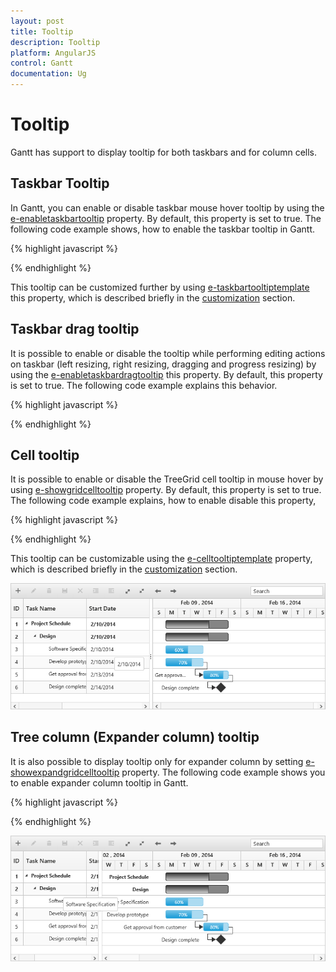 ```yaml
---
layout: post
title: Tooltip
description: Tooltip
platform: AngularJS
control: Gantt
documentation: Ug
---
```

# Tooltip

Gantt has support to display tooltip for both taskbars and for column cells.

## Taskbar Tooltip

In Gantt, you can enable or disable taskbar mouse hover tooltip by using the [e-enabletaskbartooltip](https://help.syncfusion.com/api/js/ejgantt#members:enabletaskbartooltip) property. By default, this property is set to true. The following code example shows, how to enable the taskbar tooltip in Gantt.

{% highlight javascript %}

<body ng-controller="GanttCtrl">
   <!--Add  Gantt control here-->    
   <div id="GanttContainer" ej-gantt
      //...
      e-enabletaskbartooltip="true" 
      >
   </div>
</body>

{% endhighlight %}

This tooltip can be customized further by using [e-taskbartooltiptemplate](https://help.syncfusion.com/api/js/ejgantt#members:taskbartooltiptemplate) this property, which is described briefly in the [customization](https://help.syncfusion.com/js/gantt/customizations) section.

## Taskbar drag tooltip

It is possible to enable or disable the tooltip while performing editing actions on taskbar (left resizing, right resizing, dragging and progress resizing) by using the [e-enabletaskbardragtooltip](https://help.syncfusion.com/api/js/ejgantt#members:enabletaskbardragtooltip)  this property. By default, this property is set to true. The following code example explains this behavior.

{% highlight javascript %}

<body ng-controller="GanttCtrl">
   <!--Add  Gantt control here-->    
   <div id="GanttContainer" ej-gantt
      //...
      e-enabletaskbardragtooltip="true" 
      >
   </div>
</body>

{% endhighlight %}

## Cell tooltip

It is possible to enable or disable the TreeGrid cell tooltip in mouse hover by using [e-showgridcelltooltip](https://help.syncfusion.com/api/js/ejgantt#members:showgridcelltooltip) property. By default, this property is set to true. The following code example explains, how to enable disable this property,

{% highlight javascript %}

<body ng-controller="GanttCtrl">
   <!--Add  Gantt control here-->    
   <div id="GanttContainer" ej-gantt
      //...
      e-showgridcelltooltip="true" 
      >
   </div>
</body>
{% endhighlight %}

This tooltip can be customizable using the [e-celltooltiptemplate](https://help.syncfusion.com/api/js/ejgantt#members:celltooltiptemplate) property, which is described briefly in the [customization](https://help.syncfusion.com/js/gantt/customizations) section.

![](Tooltip_images/Tooltip_img1.png)

## Tree column (Expander column) tooltip 

It is also possible to display tooltip only for expander column by setting [e-showexpandgridcelltooltip](https://help.syncfusion.com/api/js/ejgantt#members:showgridexpandcelltooltip) property. The following code example shows you to enable expander column tooltip in Gantt.

{% highlight javascript %}

<body ng-controller="GanttCtrl">
   <!--Add  Gantt control here-->    
   <div id="GanttContainer" ej-gantt
      //...
      e-showexpandgridcelltooltip="true" 
      >
   </div>
</body>

{% endhighlight %}

![](Tooltip_images/Tooltip_img2.png)

